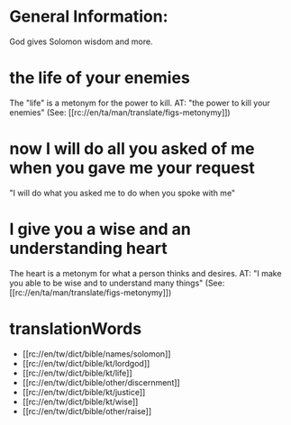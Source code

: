 # General Information:

God gives Solomon wisdom and more.

# the life of your enemies

The "life" is a metonym for the power to kill. AT: "the power to kill your enemies" (See: [[rc://en/ta/man/translate/figs-metonymy]])

# now I will do all you asked of me when you gave me your request

"I will do what you asked me to do when you spoke with me"

# I give you a wise and an understanding heart

The heart is a metonym for what a person thinks and desires. AT: "I make you able to be wise and to understand many things" (See: [[rc://en/ta/man/translate/figs-metonymy]])

# translationWords

* [[rc://en/tw/dict/bible/names/solomon]]
* [[rc://en/tw/dict/bible/kt/lordgod]]
* [[rc://en/tw/dict/bible/kt/life]]
* [[rc://en/tw/dict/bible/other/discernment]]
* [[rc://en/tw/dict/bible/kt/justice]]
* [[rc://en/tw/dict/bible/kt/wise]]
* [[rc://en/tw/dict/bible/other/raise]]